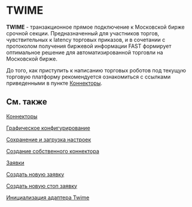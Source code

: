 # TWIME

**TWIME** \- транзакционное прямое подключение к Московской бирже срочной секции. Предназначенный для участников торгов, чувствительных к latency торговых приказов, и в сочетании с протоколом получения биржевой информации FAST формирует оптимальное решение для автоматизированной торговли на Московской бирже.

До того, как приступить к написанию торговых роботов под текущую торговую платформу рекомендуется ознакомиться с ссылками приведенными в пункте [Коннекторы](../../connectors.md). 

## См. также

[Коннекторы](../../connectors.md)

[Графическое конфигурирование](../graphical_configuration.md)

[Сохранение и загрузка настроек](../save_and_load_settings.md)

[Создание собственного коннектора](../creating_own_connector.md)

[Заявки](../../orders_management.md)

[Создать новую заявку](../../orders_management/create_new_order.md)

[Создать новую стоп заявку](../../orders_management/create_new_stop_order.md)

[Инициализация адаптера Twime](twime/sample.md)
